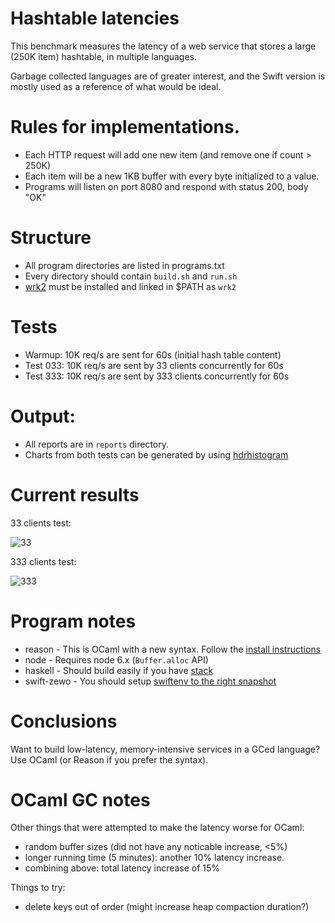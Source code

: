 # Hashtable latencies

This benchmark measures the latency of a web service that stores a large
(250K item) hashtable, in multiple languages.

Garbage collected languages are of greater interest, and the Swift version
is mostly used as a reference of what would be ideal.

# Rules for implementations.

* Each HTTP request will add one new item (and remove one if count > 250K)
* Each item will be a new 1KB buffer with every byte initialized to a value.
* Programs will listen on port 8080 and respond with status 200, body "OK"

# Structure

* All program directories are listed in programs.txt
* Every directory should contain `build.sh` and `run.sh`
* [wrk2](https://github.com/giltene/wrk2) must be installed and linked in $PATH as `wrk2`

# Tests

* Warmup: 10K req/s are sent for 60s (initial hash table content)
* Test 033: 10K req/s are sent by 33  clients concurrently for 60s
* Test 333: 10K req/s are sent by 333 clients concurrently for 60s

# Output:

* All reports are in `reports` directory.
* Charts from both tests can be generated by using [hdrhistogram](http://hdrhistogram.github.io/HdrHistogram/plotFiles.html)

# Current results

33 clients test:

![33](https://github.com/spion/hashtable-latencies/blob/94995769e523ede30e1374b6b661e67cd98929b4/reports/033.png)

333 clients test:

![333](https://github.com/spion/hashtable-latencies/blob/94995769e523ede30e1374b6b661e67cd98929b4/reports/333.png)

# Program notes

* reason - This is OCaml with a new syntax. Follow the [install instructions][rii]
* node - Requires node 6.x (`Buffer.alloc` API)
* haskell - Should build easily if you have [stack][his]
* swift-zewo - You should setup [swiftenv to the right snapshot][swiftenv]

# Conclusions

Want to build low-latency, memory-intensive services in a GCed language? Use
OCaml (or Reason if you prefer the syntax).

# OCaml GC notes

Other things that were attempted to make the latency worse for OCaml:

* random buffer sizes (did not have any noticable increase, <5%)
* longer running time (5 minutes): another 10% latency increase.
* combining above: total latency increase of 15%

Things to try:

* delete keys out of order (might increase heap compaction duration?)

[rii]: https://github.com/facebook/reason/blob/master/README.md#install-stable
[his]: http://docs.haskellstack.org/en/stable/README/#how-to-install
[swiftenv]: https://github.com/Zewo/Zewo#swiftenv
